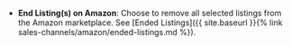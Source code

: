 
- **End Listing(s) on Amazon**: Choose to remove all selected listings from the Amazon marketplace. See [Ended Listings]({{ site.baseurl }}{% link sales-channels/amazon/ended-listings.md %}).
